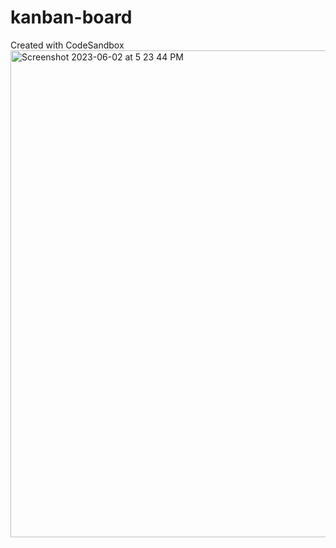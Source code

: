# kanban-board
Created with CodeSandbox
<img width="779" alt="Screenshot 2023-06-02 at 5 23 44 PM" src="https://github.com/zion-s/kanban-board/assets/59429929/4aa4e610-e90e-4a73-bf25-d65b2b381741">
